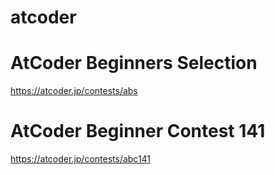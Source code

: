 # atcoder

# __AtCoder Beginners Selection__
https://atcoder.jp/contests/abs

# __AtCoder Beginner Contest 141__
https://atcoder.jp/contests/abc141
